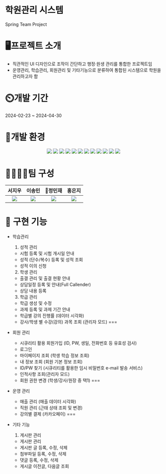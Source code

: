 학원관리 시스템
===
Spring Team Project 

🖥️프로젝트 소개
===
- 직관적인 UI 디자인으로 조작이 간단하고 행정·원생 관리를 통합한 프로젝트임
- 운영관리, 학습관리, 회원관리 및 기타기능으로 분류하여 통합된 시스템으로 학원을 관리하고자 함

⏲️개발 기간
===
2024-02-23 ~ 2024-04-30

🧰개발 환경
===
<div align=center>
  <img src="https://img.shields.io/badge/java-007396?style=for-the-badge&logo=OpenJDK&logoColor=white">
  <img src="https://img.shields.io/badge/Spring-6DB33F?style=for-the-badge&logo=Spring&logoColor=white">
  <img src="https://img.shields.io/badge/springboot-6DB33F?style=for-the-badge&logo=springboot&logoColor=white">
  <img src="https://img.shields.io/badge/Spring Security-6DB33F?style=for-the-badge&logo=Spring Security&logoColor=white">
  <img src="https://img.shields.io/badge/mariaDB-003545?style=for-the-badge&logo=mariadb&logoColor=white">
  <img src="https://img.shields.io/badge/GitHub-181717?style=for-the-badge&logo=GitHub&logoColor=white">
  <img src="https://img.shields.io/badge/HTML5-E34F26?style=for-the-badge&logo=HTML5&logoColor=white">
  <img src="https://img.shields.io/badge/CSS3-1572B6?style=for-the-badge&logo=CSS3&logoColor=white">
  <img src="https://img.shields.io/badge/JavaScript-F7DF1E?style=for-the-badge&logo=JavaScript&logoColor=white">
  <img src="https://img.shields.io/badge/Chart.js-FF6384?style=for-the-badge&logo=chartdotjs&logoColor=white">
  <img src="https://img.shields.io/badge/Thymeleaf-005F0F?style=for-the-badge&logo=Thymeleaf&logoColor=white">
  <img src="https://img.shields.io/badge/tippy.js-FF6666?style=for-the-badge&logo=''&logoColor=white">
</div>

👨‍👩‍👧‍👧팀 구성
===
|서지우|이송민|👑정민재|홍은지|
|:---:|:---:|:---:|:---:|
|<a href="https://github.com/JENGMINJAE"><img src="https://img.shields.io/badge/GitHub-181717?style=for-the-badge&logo=GitHub&logoColor=white"></a>|<a href="https://github.com/JENGMINJAE"><img src="https://img.shields.io/badge/GitHub-181717?style=for-the-badge&logo=GitHub&logoColor=white"></a>|<a href="https://github.com/JENGMINJAE"><img src="https://img.shields.io/badge/GitHub-181717?style=for-the-badge&logo=GitHub&logoColor=white"></a>|<a href="https://github.com/JENGMINJAE"><img src="https://img.shields.io/badge/GitHub-181717?style=for-the-badge&logo=GitHub&logoColor=white"></a>|


🧮 구현 기능
===
+ 학습관리
  1. 성적 관리
    - 시험 등록 및 시험 개시일 안내
    - 성적 (단수/복수) 등록 및 성적 조회
    - 성적 이의 신청
  
  2. 학생 관리
    - 출결 관리 및 출결 현황 안내
    - 상담일정 등록 및 안내(Full Callender)
    - 상담 내용 등록
  
  3. 학급 관리
    - 학급 생성 및 수정
    - 과제 등록 및 과제 기간 안내
    - 학급별 강의 진행률 (데이터 시각화)
    - 강사/학생 별 수강(강의) 과목 조회 (관리자 모드)
===
+ 회원 관리
  - 시큐리티 활용 회원가입 (ID, PW, 생일, 전화번호 등 유효성 검사)
  - 로그인
  - 마이페이지 조회 (학생 학습 정보 조회)
  - 내 정보 조회 (회원 기본 정보 조회)
  - ID/PW 찾기 (시큐리티를 활용한 임시 비밀번호 e-mail 발송 서비스)
  - 인적사항 조회(관리자 모드)
  - 회원 권한 변경 (학생/강사/원장 중 택1)
===
+ 운영 관리
  - 매출 관리 (매출 데이터 시각화)
  - 직원 관리 (근태 상태 조회 및 변경)
  - 강의별 결제 (카카오페이)
===
+ 기타 기능
  1. 게시판 관리
    - 게시판 관리
    - 게시판 글 등록, 수정, 삭제
    - 첨부파일 등록, 수정, 삭제
    - 댓글 등록, 수정, 삭제
    - 게시글 이전글, 다음글 조회
